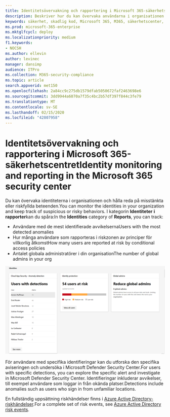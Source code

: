 ```yaml
---
title: Identitetsövervakning och rapportering i Microsoft 365-säkerhetscentret
description: Beskriver hur du kan övervaka användarna i organisationen och hålla reda på misstänkta eller riskfyllda beteenden.
keywords: säkerhet, skadlig kod, Microsoft 365, M365, säkerhetscenter, övervaka, rapportera, identitet, användare
ms.prod: microsoft-365-enterprise
ms.mktglfcycl: deploy
ms.localizationpriority: medium
f1.keywords:
- NOCSH
ms.author: ellevin
author: levinec
manager: dansimp
audience: ITPro
ms.collection: M365-security-compliance
ms.topic: article
search.appverid: met150
ms.openlocfilehash: 2a84cc9c275db1579dfab5050672faf2463698e6
ms.sourcegitcommit: 3dd9944a6070a7f35c4bc2b57df397f844c3fe79
ms.translationtype: MT
ms.contentlocale: sv-SE
ms.lasthandoff: 02/15/2020
ms.locfileid: "42807958"
---
```

# <a name="identity-monitoring-and-reporting-in-the-microsoft-365-security-center"></a><span data-ttu-id="afb3a-104">Identitetsövervakning och rapportering i Microsoft 365-säkerhetscentret</span><span class="sxs-lookup"><span data-stu-id="afb3a-104">Identity monitoring and reporting in the Microsoft 365 security center</span></span>

<span data-ttu-id="afb3a-105">Du kan övervaka identiteterna i organisationen och hålla reda på misstänkta eller riskfyllda beteenden.</span><span class="sxs-lookup"><span data-stu-id="afb3a-105">You can monitor the identities in your organization and keep track of suspicious or risky behaviors.</span></span> <span data-ttu-id="afb3a-106">I kategorin **Identiteter** **i rapporter**kan du spåra:</span><span class="sxs-lookup"><span data-stu-id="afb3a-106">In the **Identities** category of **Reports**, you can track:</span></span>

* <span data-ttu-id="afb3a-107">Användare med de mest identifierade avvikelserna</span><span class="sxs-lookup"><span data-stu-id="afb3a-107">Users with the most detected anomalies</span></span>
* <span data-ttu-id="afb3a-108">Hur många användare som rapporteras i riskzonen av principer för villkorlig åtkomst</span><span class="sxs-lookup"><span data-stu-id="afb3a-108">How many users are reported at risk by conditional access policies</span></span>
* <span data-ttu-id="afb3a-109">Antalet globala administratörer i din organisation</span><span class="sxs-lookup"><span data-stu-id="afb3a-109">The number of global admins in your org</span></span>

![Kategori för identiteter av rapportsidan](../../media/identities.png)

<span data-ttu-id="afb3a-111">För användare med specifika identifieringar kan du utforska den specifika aviseringen och undersöka i Microsoft Defender Security Center.</span><span class="sxs-lookup"><span data-stu-id="afb3a-111">For users with specific detections, you can explore the specific alert and investigate in Microsoft Defender Security Center.</span></span> <span data-ttu-id="afb3a-112">Identifieringar inkluderar avvikelser, till exempel användare som loggar in från okända platser.</span><span class="sxs-lookup"><span data-stu-id="afb3a-112">Detections include anomalies such as users who sign in from unfamiliar locations.</span></span>

<span data-ttu-id="afb3a-113">En fullständig uppsättning riskhändelser finns i [Azure Active Directory-riskhändelser](https://docs.microsoft.com/azure/active-directory/reports-monitoring/concept-risk-events).</span><span class="sxs-lookup"><span data-stu-id="afb3a-113">For a complete set of risk events, see [Azure Active Directory risk events](https://docs.microsoft.com/azure/active-directory/reports-monitoring/concept-risk-events).</span></span>
